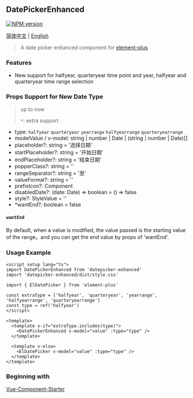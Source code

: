 ## DatePickerEnhanced

[![NPM version](https://img.shields.io/npm/v/datepicker-enhanced)](https://www.npmjs.com/package/datepicker-enhanced)

[简体中文](./README_zhCN.md) | [English](./README.md)

> A date picker enhanced component for [element-plus](https://github.com/element-plus/element-plus)

### Features

- New support for halfyear, quarteryear time point and year, halfyear and quarteryear time range selection

### Props Support for New Date Type

> up to now
>
> `*`: extra support

- type: `halfyear` `quarteryear` `yearrange` `halfyearrange` `quarteryearrange`
- modelValue / v-model:  string | number | Date | (string | number | Date)[]
- placeholder?: string = '选择日期'
- startPlaceholder?: string = '开始日期'
- endPlaceholder?: string = '结束日期'
- popperClass?: string = ''
- rangeSeparator?: string = '至'
- valueFormat?: string = ''
- prefixIcon?: Component
- disabledDate?: (date: Date) => boolean = () => false
- style?: StyleValue = ''
- *wantEnd?: boolean = false

#### `wantEnd`

By default, when a value is modified, the value passed is the starting value of the range，and you can get the end value by props of 'wantEnd'.

### Usage Example

```vue
<script setup lang="ts">
import DatePickerEnhanced from 'datepicker-enhanced'
import 'datepicker-enhanced/dist/style.css'

import { ElDatePicker } from 'element-plus'

const extraType = ['halfyear', 'quarteryear', 'yearrange', 'halfyearrange', 'quarteryearrange']
const type = ref('halfyear')
</script>

<template>
  <template v-if="extraType.includes(type)">
    <DatePickerEnhanced v-model="value" :type="type" />
  </template>

  <template v-else>
    <ElDatePicker v-model="value" :type="type" />
  </template>
</template>
```

### Beginning with

[Vue-Component-Starter](https://github.com/peterroe/un/tree/main/templates/vue-component-starter)
